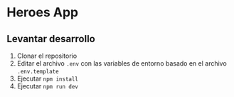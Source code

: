 # Heroes App

## Levantar desarrollo

1. Clonar el repositorio
2. Editar el archivo `.env` con las variables de entorno
   basado en el archivo `.env.template`
3. Ejecutar `npm install`
4. Ejecutar `npm run dev`

